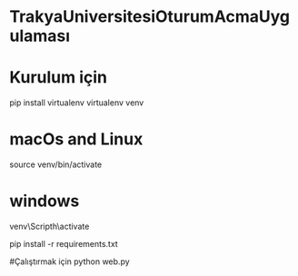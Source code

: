 # TrakyaUniversitesiOturumAcmaUygulaması

# Kurulum için

pip install virtualenv 
virtualenv venv

# macOs and Linux
source venv/bin/activate

# windows
venv\Scripth\activate


pip install -r requirements.txt

#Çalıştırmak için
python web.py
